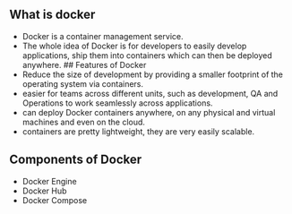 ## What is docker
  - Docker is a container management service.
  - The whole idea of Docker is for developers to easily develop applications, ship them into containers which can then be deployed anywhere.
## Features of Docker
  - Reduce the size of development by providing a smaller footprint of the operating system via containers.
  - easier for teams across different units, such as development, QA and Operations to work seamlessly across applications.
  - can deploy Docker containers anywhere, on any physical and virtual machines and even on the cloud.
  - containers are pretty lightweight, they are very easily scalable.
## Components of Docker
  - Docker Engine
  - Docker Hub
  - Docker Compose

